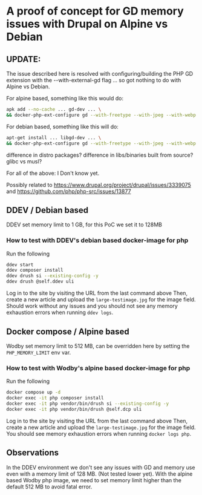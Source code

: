 # A proof of concept for GD memory issues with Drupal on Alpine vs Debian

## UPDATE: 
The issue described here is resolved with configuring/building the PHP GD extension with the --with-external-gd flag
... so got nothing to do with Alpine vs Debian.

For alpine based, something like this would do:
```sh
apk add --no-cache ... gd-dev ... \
&& docker-php-ext-configure gd --with-freetype --with-jpeg --with-webp --with-avif --with-external-gd
```

For debian based, something like this will do:
```sh
apt-get install ... libgd-dev ... \
&& docker-php-ext-configure gd --with-freetype --with-jpeg --with-webp --with-avif --with-external-gd
```

difference in distro packages?
difference in libs/binaries built from source?
glibc vs musl?

For all of the above: I Don't know yet.


Possibly related to https://www.drupal.org/project/drupal/issues/3339075 and https://github.com/php/php-src/issues/13877

## DDEV / Debian based

DDEV set memory limit to 1 GB, for this PoC we set it to 128MB

### How to test with DDEV's debian based docker-image for php

Run the following
```sh
ddev start
ddev composer install
ddev drush si --existing-config -y
ddev drush @self.ddev uli
```

Log in to the site by visiting the URL from the last command above
Then, create a new article and upload the `large-testimage.jpg` for the image field.
Should work without any issues and you should not see any memory exhaustion errors when running `ddev logs`.

## Docker compose / Alpine based

Wodby set memory limit to 512 MB, can be overridden here by setting the `PHP_MEMORY_LIMIT` env var.

### How to test with Wodby's alpine based docker-image for php

Run the following
```sh
docker compose up -d
docker exec -it php composer install
docker exec -it php vendor/bin/drush si --existing-config -y
docker exec -it php vendor/bin/drush @self.dcp uli
```
Log in to the site by visiting the URL from the last command above
Then, create a new article and upload the `large-testimage.jpg` for the image field.
You should see memory exhaustion errors when running `docker logs php`.

## Observations

In the DDEV environment we don't see any issues with GD and memory use even with a memory limit of 128 MB. (Not tested lower yet).
With the alpine based Wodby php image, we need to set memory limit higher than the default 512 MB to avoid fatal error.
